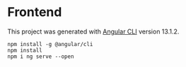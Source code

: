 # Frontend

This project was generated with [Angular CLI](https://github.com/angular/angular-cli) version 13.1.2.

```
npm install -g @angular/cli
npm install
npm i ng serve --open
```
